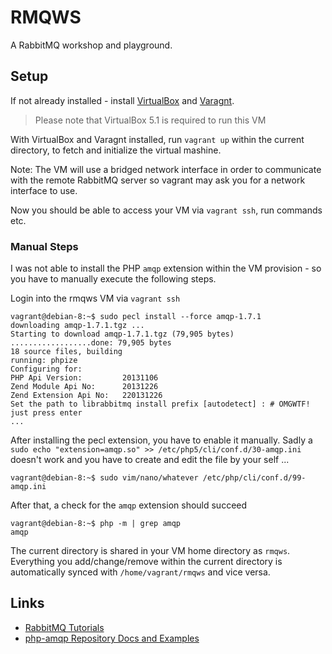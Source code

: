 
# RMQWS

A RabbitMQ workshop and playground.

## Setup

If not already installed - install [VirtualBox](https://www.virtualbox.org/wiki/Downloads)
and [Varagnt](https://www.vagrantup.com/docs/installation/).

> Please note that VirtualBox 5.1 is required to run this VM

With VirtualBox and Varagnt installed, run `vagrant up` within the current
directory, to fetch and initialize the virtual mashine.

Note: The VM will use a bridged network interface in order to communicate with
the remote RabbitMQ server so vagrant may ask you for a network interface to
use.

Now you should be able to access your VM via `vagrant ssh`, run commands etc.

### Manual Steps

I was not able to install the PHP `amqp` extension within the VM provision - so
you have to manually execute the following steps.

Login into the rmqws VM via `vagrant ssh`

    vagrant@debian-8:~$ sudo pecl install --force amqp-1.7.1
    downloading amqp-1.7.1.tgz ...
    Starting to download amqp-1.7.1.tgz (79,905 bytes)
    ..................done: 79,905 bytes
    18 source files, building
    running: phpize
    Configuring for:
    PHP Api Version:         20131106
    Zend Module Api No:      20131226
    Zend Extension Api No:   220131226
    Set the path to librabbitmq install prefix [autodetect] : # OMGWTF! just press enter
    ...

After installing the pecl extension, you have to enable it manually. Sadly a
`sudo echo "extension=amqp.so" >> /etc/php5/cli/conf.d/30-amqp.ini` doesn't
work and you have to create and edit the file by your self ...

    vagrant@debian-8:~$ sudo vim/nano/whatever /etc/php/cli/conf.d/99-amqp.ini

After that, a check for the `amqp` extension should succeed

    vagrant@debian-8:~$ php -m | grep amqp
    amqp

The current directory is shared in your VM home directory as `rmqws`.
Everything you add/change/remove within the current directory is automatically
synced with `/home/vagrant/rmqws` and vice versa.


## Links

* [RabbitMQ Tutorials](https://www.rabbitmq.com/getstarted.html)
* [php-amqp Repository Docs and Examples](https://github.com/pdezwart/php-amqp)

